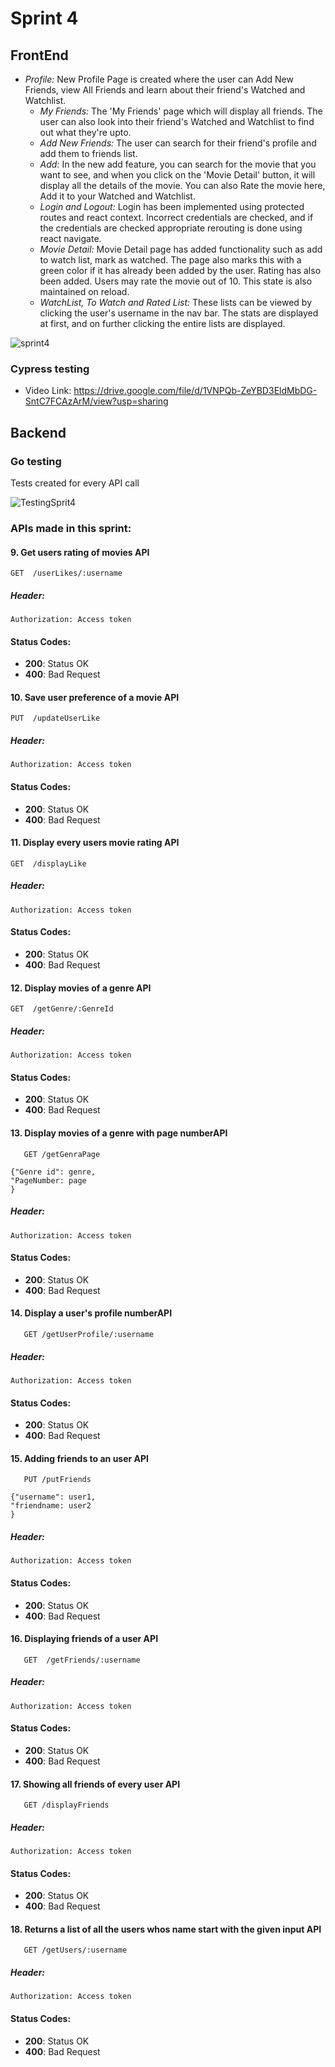 # Sprint 4

## FrontEnd

- _Profile:_ New Profile Page is created where the user can Add New Friends, view All Friends and learn about their friend's Watched and Watchlist.
  - _My Friends:_ The 'My Friends' page which will display all friends. The user can also look into their friend's Watched and Watchlist to find out what they're upto.
  - _Add New Friends:_ The user can search for their friend's profile and add them to friends list.
  - _Add:_ In the new add feature, you can search for the movie that you want to see, and when you click on the 'Movie Detail' button, it will display all the details of the movie. You can also Rate the movie here, Add it to your Watched and Watchlist.
  - _Login and Logout:_ Login has been implemented using protected routes and react context. Incorrect credentials are checked, and if the credentials are checked appropriate rerouting is done using react navigate.
  - _Movie Detail:_ Movie Detail page has added functionality such as add to watch list, mark as watched. The page also marks this with a green color if it has already been added by the user. Rating has also been added. Users may rate the movie out of 10. This state is also maintained on reload.
  - _WatchList, To Watch and Rated List:_ These lists can be viewed by clicking the user's username in the nav bar. The stats are displayed at first, and on further clicking the entire lists are displayed.

![sprint4](https://user-images.githubusercontent.com/30584808/164369143-bc361c92-3252-4bb1-8f5c-167217453084.gif)


### Cypress testing

- Video Link: https://drive.google.com/file/d/1VNPQb-ZeYBD3EldMbDG-SntC7FCAzArM/view?usp=sharing

## Backend

### Go testing

Tests created for every API call

![TestingSprit4](https://user-images.githubusercontent.com/96463545/164143172-7347dca4-da40-4ae6-878b-1f2ba979ea67.gif)

### APIs made in this sprint:

#### 9. Get users rating of movies API

    GET  /userLikes/:username

##### Header:

    Authorization: Access token

#### Status Codes:

- **200**: Status OK
- **400**: Bad Request

#### 10. Save user preference of a movie API

    PUT  /updateUserLike

##### Header:

    Authorization: Access token

#### Status Codes:

- **200**: Status OK
- **400**: Bad Request

#### 11. Display every users movie rating API

    GET  /displayLike

##### Header:

    Authorization: Access token

#### Status Codes:

- **200**: Status OK
- **400**: Bad Request

#### 12. Display movies of a genre API

    GET  /getGenre/:GenreId

##### Header:

    Authorization: Access token

#### Status Codes:

- **200**: Status OK
- **400**: Bad Request

#### 13. Display movies of a genre with page numberAPI

```
   GET /getGenraPage
```

```
{"Genre id": genre,
"PageNumber: page
}
```

##### Header:

    Authorization: Access token

#### Status Codes:

- **200**: Status OK
- **400**: Bad Request

#### 14. Display a user's profile numberAPI

```
   GET /getUserProfile/:username
```

##### Header:

    Authorization: Access token

#### Status Codes:

- **200**: Status OK
- **400**: Bad Request

#### 15. Adding friends to an user API

```
   PUT /putFriends
```

```
{"username": user1,
"friendname: user2
}
```

##### Header:

    Authorization: Access token

#### Status Codes:

- **200**: Status OK
- **400**: Bad Request

#### 16. Displaying friends of a user API

```
   GET  /getFriends/:username
```

##### Header:

    Authorization: Access token

#### Status Codes:

- **200**: Status OK
- **400**: Bad Request

#### 17. Showing all friends of every user API

```
   GET /displayFriends
```

##### Header:

    Authorization: Access token

#### Status Codes:

- **200**: Status OK
- **400**: Bad Request

#### 18. Returns a list of all the users whos name start with the given input API

```
   GET /getUsers/:username
```

##### Header:

    Authorization: Access token

#### Status Codes:

- **200**: Status OK
- **400**: Bad Request
